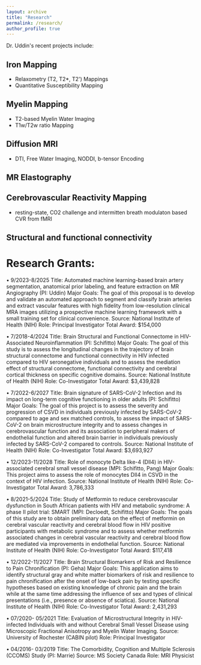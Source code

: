 ```yaml
---
layout: archive
title: "Research"
permalink: /research/
author_profile: true
---
```


Dr. Uddin's recent projects include:

## Iron Mapping 
- Relaxometry (T2, T2*, T2') Mappings
- Quantitative Susceptibility Mapping

## Myelin Mapping
- T2-based Myelin Water Imaging 
- T1w/T2w ratio Mapping

## Diffusion MRI 
- DTI, Free Water Imaging, NODDI, b-tensor Encoding 

## MR Elastography 

## Cerebrovascular Reactivity Mapping 
- resting-state, CO2 challenge and intermitten breath modulaton based CVR from fMRI

## Structural and functional connectivity



#  Research Grants:


•	9/2023-8/2025
Title: Automated machine learning-based brain artery segmentation, anatomical prior labeling, and feature extraction on MR Angiography (PI: Uddin)
Major Goals: The goal of this proposal is to develop and validate an automated approach to segment and classify brain arteries and extract vascular features with high fidelity from low-resolution clinical MRA images utilizing a prospective machine learning framework with a small training set for clinical convenience. 
Source: National Institute of Health (NIH)
Role: Principal Investigator 
Total Award: $154,000


•	7/2018-4/2024
Title: Brain Structural and Functional Connectome in HIV-Associated Neuroinflammation (PI: Schifitto)
Major Goals: The goal of this study is to assess the longitudinal changes in the trajectory of brain structural connectome and functional connectivity in HIV infected compared to HIV seronegative individuals and to assess the mediation effect of structural connectome, functional connectivity and cerebral cortical thickness on specific cognitive domains.
Source: National Institute of Health (NIH)
Role: Co-Investigator 
Total Award: $3,439,828

•	7/2022-6/2027
Title: Brain signature of SARS-CoV-2 Infection and its impact on long-term cognitive functioning in older adults (PI: Schifitto)
Major Goals: The goal of this project is to assess the severity and progression of CSVD in individuals previously infected by SARS-CoV-2 compared to age and sex matched controls, to assess the impact of SARS-CoV-2 on brain microstructure integrity and to assess changes in cerebrovascular function and its association to peripheral makers of endothelial function and altered brain barrier in individuals previously infected by SARS-CoV-2 compared to controls. 
Source: National Institute of Health (NIH)
Role: Co-Investigator 
Total Award: $3,693,927

•	12/2023-11/2028
Title: Role of monocyte Delta like-4 (Dll4) in HIV-associated cerebral small vessel disease (MPI: Schifitto, Pang)
Major Goals: This project aims to assess the role of monocytes DII4 in CSVD in the context of HIV infection.
Source: National Institute of Health (NIH)
Role: Co-Investigator 
Total Award: 3,786,333


•	8/2021-5/2024
Title: Study of Metformin to reduce cerebrovascular dysfunction in South African patients with HIV and metabolic syndrome: A phase II pilot trial: SMART (MPI: Decloedt, Schifitto)
Major Goals: The goals of this study are to obtain preliminary data on the effect of metformin on cerebral vascular reactivity and cerebral blood flow in HIV positive participants with metabolic syndrome and to assess whether metformin associated changes in cerebral vascular reactivity and cerebral blood flow are mediated via improvements in endothelial function.
Source: National Institute of Health (NIH)
Role: Co-Investigator 
Total Award: $117,418

•	12/2022-11/2027
Title: Brain Structural Biomarkers of Risk and Resilience to Pain Chronification (PI: Geha)
Major Goals: This application aims to identify structural gray and white matter biomarkers of risk and
resilience to pain chronification after the onset of low-back pain by testing specific hypotheses based on existing knowledge of chronic pain and the brain while at the same time addressing the influence of sex and types of clinical presentations (i.e., presence or absence of sciatica).
Source: National Institute of Health (NIH)
Role: Co-Investigator 
Total Award: 2,431,293


•	07/2020- 05/2021 
Title: Evaluation of Microstructural Integrity in HIV-infected Individuals with and without Cerebral Small Vessel Disease using Microscopic Fractional Anisotropy and Myelin Water Imaging. 
Source: University of Rochester (CABIN pilot)
Role: Principal Investigator 

•	04/2016- 03/2019 
Title: The Comorbidity, Cognition and Multiple Sclerosis (CCOMS) Study (PI: Marrie)
Source: MS Society Canada 
Role: MRI Physicist

  
